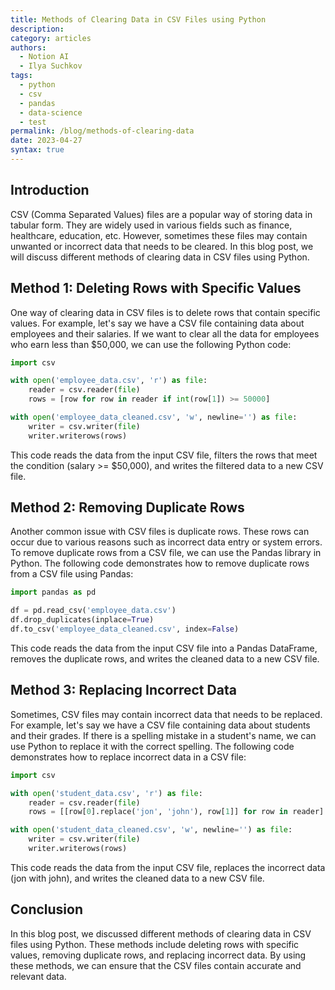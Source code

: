 ```yaml
---
title: Methods of Clearing Data in CSV Files using Python
description: 
category: articles
authors:
  - Notion AI
  - Ilya Suchkov
tags:
  - python
  - csv
  - pandas
  - data-science
  - test
permalink: /blog/methods-of-clearing-data
date: 2023-04-27
syntax: true
---
```


## Introduction

CSV (Comma Separated Values) files are a popular way of storing data in tabular form. They are widely used in various fields such as finance, healthcare, education, etc. However, sometimes these files may contain unwanted or incorrect data that needs to be cleared. In this blog post, we will discuss different methods of clearing data in CSV files using Python.


## Method 1: Deleting Rows with Specific Values

One way of clearing data in CSV files is to delete rows that contain specific values. For example, let's say we have a CSV file containing data about employees and their salaries. If we want to clear all the data for employees who earn less than $50,000, we can use the following Python code:

```python
import csv

with open('employee_data.csv', 'r') as file:
    reader = csv.reader(file)
    rows = [row for row in reader if int(row[1]) >= 50000]

with open('employee_data_cleaned.csv', 'w', newline='') as file:
    writer = csv.writer(file)
    writer.writerows(rows)
```

This code reads the data from the input CSV file, filters the rows that meet the condition (salary >= $50,000), and writes the filtered data to a new CSV file.


## Method 2: Removing Duplicate Rows

Another common issue with CSV files is duplicate rows. These rows can occur due to various reasons such as incorrect data entry or system errors. To remove duplicate rows from a CSV file, we can use the Pandas library in Python. The following code demonstrates how to remove duplicate rows from a CSV file using Pandas:

```python
import pandas as pd

df = pd.read_csv('employee_data.csv')
df.drop_duplicates(inplace=True)
df.to_csv('employee_data_cleaned.csv', index=False)
```

This code reads the data from the input CSV file into a Pandas DataFrame, removes the duplicate rows, and writes the cleaned data to a new CSV file.


## Method 3: Replacing Incorrect Data

Sometimes, CSV files may contain incorrect data that needs to be replaced. For example, let's say we have a CSV file containing data about students and their grades. If there is a spelling mistake in a student's name, we can use Python to replace it with the correct spelling. The following code demonstrates how to replace incorrect data in a CSV file:

```python
import csv

with open('student_data.csv', 'r') as file:
    reader = csv.reader(file)
    rows = [[row[0].replace('jon', 'john'), row[1]] for row in reader]

with open('student_data_cleaned.csv', 'w', newline='') as file:
    writer = csv.writer(file)
    writer.writerows(rows)
```

This code reads the data from the input CSV file, replaces the incorrect data (jon with john), and writes the cleaned data to a new CSV file.


## Conclusion

In this blog post, we discussed different methods of clearing data in CSV files using Python. These methods include deleting rows with specific values, removing duplicate rows, and replacing incorrect data. By using these methods, we can ensure that the CSV files contain accurate and relevant data.